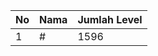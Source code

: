 | No | Nama            | Jumlah Level |
|----|-----------------|--------------|
| 1  | #    |    1596        |
